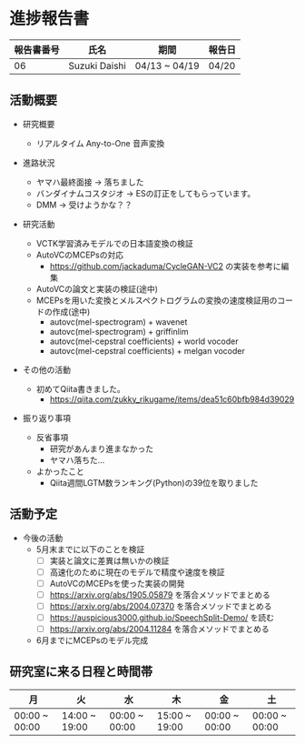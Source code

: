 
# 進捗報告書

報告書番号 | 氏名   | 期間         | 報告日
----- | ---- | ---------- | ---
06    | Suzuki Daishi | 04/13 ~ 04/19 | 04/20

## 活動概要

- 研究概要
  - リアルタイム Any-to-One 音声変換

- 進路状況
  - ヤマハ最終面接 -> 落ちました
  - バンダイナムコスタジオ -> ESの訂正をしてもらっています。
  - DMM -> 受けようかな？？

- 研究活動
  - VCTK学習済みモデルでの日本語変換の検証
  - AutoVCのMCEPsの対応
    - https://github.com/jackaduma/CycleGAN-VC2 の実装を参考に編集
  - AutoVCの論文と実装の検証(途中)
  - MCEPsを用いた変換とメルスペクトログラムの変換の速度検証用のコードの作成(途中)
    - autovc(mel-spectrogram) + wavenet
    - autovc(mel-spectrogram) + griffinlim
    - autovc(mel-cepstral coefficients) + world vocoder
    - autovc(mel-cepstral coefficients) + melgan vocoder
- その他の活動
  - 初めてQiita書きました。
    - https://qiita.com/zukky_rikugame/items/dea51c60bfb984d39029
- 振り返り事項
  - 反省事項
    - 研究があんまり進まなかった
    - ヤマハ落ちた...
  - よかったこと
    - Qiita週間LGTM数ランキング(Python)の39位を取りました

## 活動予定

  - 今後の活動
    - 5月末までに以下のことを検証
      - [ ] 実装と論文に差異は無いかの検証
      - [ ] 高速化のために現在のモデルで精度や速度を検証
      - [ ] AutoVCのMCEPsを使った実装の開発
      - [ ] https://arxiv.org/abs/1905.05879 を落合メソッドでまとめる
      - [ ] https://arxiv.org/abs/2004.07370 を落合メソッドでまとめる
      - [ ] https://auspicious3000.github.io/SpeechSplit-Demo/ を読む
      - [ ] https://arxiv.org/abs/2004.11284 を落合メソッドでまとめる
    - 6月までにMCEPsのモデル完成


## 研究室に来る日程と時間帯

| 月             | 火            | 水            | 木            | 金             | 土
| ------------- | ------------- | ------------- | ------------- | ------------- | -------------
| 00:00 ~ 00:00 | 14:00 ~ 19:00 | 00:00 ~ 00:00 | 15:00 ~ 19:00 | 00:00 ~ 00:00 | 00:00 ~ 00:00